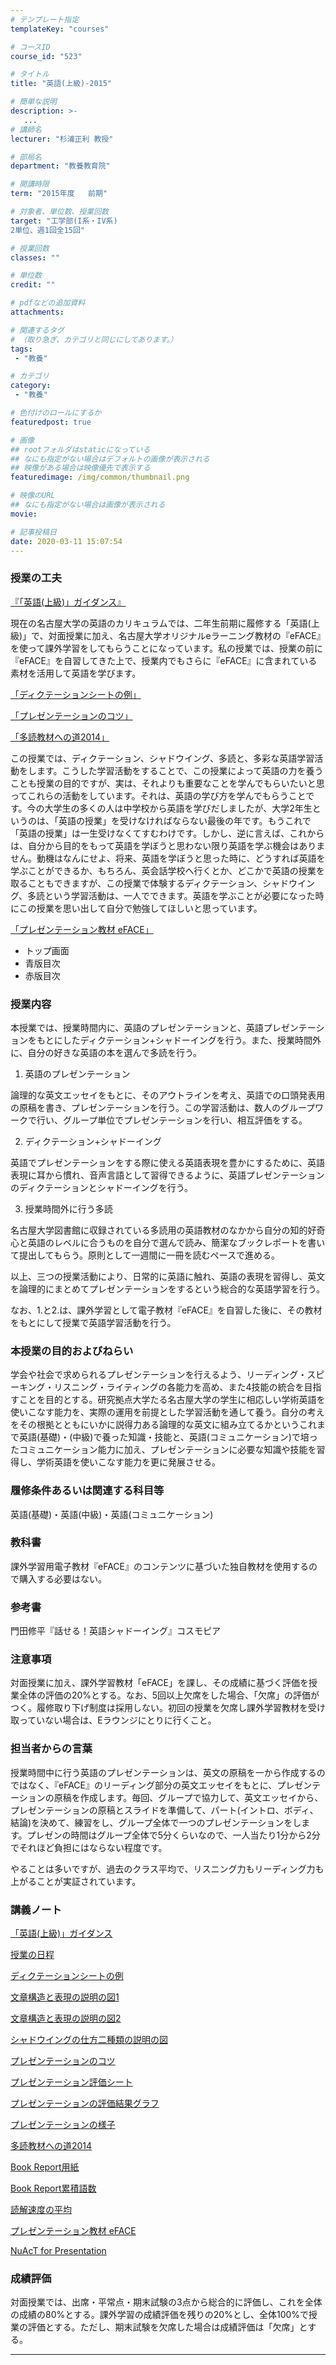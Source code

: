 ```yaml
---
# テンプレート指定
templateKey: "courses"

# コースID
course_id: "523"

# タイトル
title: "英語(上級)-2015"

# 簡単な説明
description: >-
   ...
# 講師名
lecturer: "杉浦正利 教授"

# 部局名
department: "教養教育院"

# 開講時限
term: "2015年度	前期"

# 対象者、単位数、授業回数
target: "工学部(I系・IV系)
2単位、週1回全15回"

# 授業回数
classes: ""

# 単位数
credit: ""

# pdfなどの追加資料
attachments:

# 関連するタグ
# （取り急ぎ、カテゴリと同じにしてあります。）
tags:
 - "教養"

# カテゴリ
category:
 - "教養"

# 色付けのロールにするか
featuredpost: true

# 画像
## rootフォルダはstaticになっている
## なにも指定がない場合はデフォルトの画像が表示される
## 映像がある場合は映像優先で表示する
featuredimage: /img/common/thumbnail.png

# 映像のURL
## なにも指定がない場合は画像が表示される
movie: 

# 記事投稿日
date: 2020-03-11 15:07:54
---
```





### 授業の工夫

[『「英語(上級)」ガイダンス』](http://ocw.nagoya-u.jp/files/523/sugiura-kougi.pdf) 


現在の名古屋大学の英語のカリキュラムでは、二年生前期に履修する「英語(上級)」で、対面授業に加え、名古屋大学オリジナルeラーニング教材の『eFACE』を使って課外学習をしてもらうことになっています。私の授業では、授業の前に『eFACE』を自習してきた上で、授業内でもさらに『eFACE』に含まれている素材を活用して英語を学びます。

[「ディクテーションシートの例」](http://ocw.nagoya-u.jp/files/523/sugiura-kougi3.pdf) 


[「プレゼンテーションのコツ」](http://ocw.nagoya-u.jp/files/523/sugiura-kougi7.pdf) 


[「多読教材への道2014」](http://ocw.nagoya-u.jp/files/523/sugiura-kougi11.pdf) 


この授業では、ディクテーション、シャドウイング、多読と、多彩な英語学習活動をします。こうした学習活動をすることで、この授業によって英語の力を養うことも授業の目的ですが、実は、それよりも重要なことを学んでもらいたいと思ってこれらの活動をしています。それは、英語の学び方を学んでもらうことです。今の大学生の多くの人は中学校から英語を学びだしましたが、大学2年生というのは、「英語の授業」を受けなければならない最後の年です。もうこれで「英語の授業」は一生受けなくてすむわけです。しかし、逆に言えば、これからは、自分から目的をもって英語を学ぼうと思わない限り英語を学ぶ機会はありません。動機はなんにせよ、将来、英語を学ぼうと思った時に、どうすれば英語を学ぶことができるか、もちろん、英会話学校へ行くとか、どこかで英語の授業を取ることもできますが、この授業で体験するディクテーション、シャドウイング、多読という学習活動は、一人でできます。英語を学ぶことが必要になった時にこの授業を思い出して自分で勉強してほしいと思っています。

[「プレゼンテーション教材 eFACE」](http://ocw.nagoya-u.jp/files/523/sugiura-kougi15.pdf) 


* トップ画面
* 青版目次
* 赤版目次





### 授業内容

本授業では、授業時間内に、英語のプレゼンテーションと、英語プレゼンテーションをもとにしたディクテーション+シャドーイングを行う。また、授業時間外に、自分の好きな英語の本を選んで多読を行う。

1.  英語のプレゼンテーション

論理的な英文エッセイをもとに、そのアウトラインを考え、英語での口頭発表用の原稿を書き、プレゼンテーションを行う。この学習活動は、数人のグループワークで行い、グループ単位でプレゼンテーションを行い、相互評価をする。

2.  ディクテーション+シャドーイング

英語でプレゼンテーションをする際に使える英語表現を豊かにするために、英語表現に耳から慣れ、音声言語として習得できるように、英語プレゼンテーションのディクテーションとシャドーイングを行う。

3.  授業時間外に行う多読

名古屋大学図書館に収録されている多読用の英語教材のなかから自分の知的好奇心と英語のレベルに合うものを自分で選んで読み、簡潔なブックレポートを書いて提出してもらう。原則として一週間に一冊を読むペースで進める。

以上、三つの授業活動により、日常的に英語に触れ、英語の表現を習得し、英文を論理的にまとめてプレゼンテーションをするという総合的な英語学習を行う。

なお、1.と2.は、課外学習として電子教材『eFACE』を自習した後に、その教材をもとにして授業で英語学習活動を行う。

### 本授業の目的およびねらい

学会や社会で求められるプレゼンテーションを行えるよう、リーディング・スピーキング・リスニング・ライティングの各能力を高め、また4技能の統合を目指すことを目的とする。研究拠点大学たる名古屋大学の学生に相応しい学術英語を使いこなす能力を、実際の運用を前提とした学習活動を通して養う。自分の考えをその根拠とともにいかに説得力ある論理的な英文に組み立てるかというこれまで英語(基礎)・(中級)で養った知識・技能と、英語(コミュニケーション)で培ったコミュニケーション能力に加え、プレゼンテーションに必要な知識や技能を習得し、学術英語を使いこなす能力を更に発展させる。

### 履修条件あるいは関連する科目等

英語(基礎)・英語(中級)・英語(コミュニケーション)

### 教科書

課外学習用電子教材『eFACE』のコンテンツに基づいた独自教材を使用するので購入する必要はない。

### 参考書

門田修平『話せる！英語シャドーイング』コスモピア

### 注意事項

対面授業に加え、課外学習教材「eFACE」を課し、その成績に基づく評価を授業全体の評価の20%とする。なお、5回以上欠席をした場合、「欠席」の評価がつく。履修取り下げ制度は採用しない。初回の授業を欠席し課外学習教材を受け取っていない場合は、Eラウンジにとりに行くこと。

### 担当者からの言葉

授業時間中に行う英語のプレゼンテーションは、英文の原稿を一から作成するのではなく、『eFACE』のリーディング部分の英文エッセイをもとに、プレゼンテーションの原稿を作成します。毎回、グループで協力して、英文エッセイから、プレゼンテーションの原稿とスライドを準備して、パート(イントロ、ボディ、結論)を決めて、練習をし、グループ全体で一つのプレゼンテーションをします。プレゼンの時間はグループ全体で5分くらいなので、一人当たり1分から2分でそれほど負担にはならない程度です。

やることは多いですが、過去のクラス平均で、リスニング力もリーディング力も上がることが実証されています。





### 講義ノート

[「英語(上級)」ガイダンス](http://ocw.nagoya-u.jp/files/523/sugiura-kougi.pdf) 

[授業の日程](http://ocw.nagoya-u.jp/files/523/sugiura-kougi2.pdf) 

[ディクテーションシートの例](http://ocw.nagoya-u.jp/files/523/sugiura-kougi3.pdf) 

[文章構造と表現の説明の図1](http://ocw.nagoya-u.jp/files/523/sugiura-kougi4.pdf) 

[文章構造と表現の説明の図2](http://ocw.nagoya-u.jp/files/523/sugiura-kougi5.pdf) 

[シャドウイングの仕方二種類の説明の図](http://ocw.nagoya-u.jp/files/523/sugiura-kougi6.pdf) 

[プレゼンテーションのコツ](http://ocw.nagoya-u.jp/files/523/sugiura-kougi7.pdf) 

[プレゼンテーション評価シート](http://ocw.nagoya-u.jp/files/523/sugiura-kougi8.pdf) 

[プレゼンテーションの評価結果グラフ](http://ocw.nagoya-u.jp/files/523/sugiura-kougi9.pdf) 

[プレゼンテーションの様子](http://ocw.nagoya-u.jp/files/523/sugiura-kougi10.pdf) 

[多読教材への道2014](http://ocw.nagoya-u.jp/files/523/sugiura-kougi11.pdf) 

[Book Report用紙](http://ocw.nagoya-u.jp/files/523/sugiura-kougi12.pdf) 

[Book Report累積語数](http://ocw.nagoya-u.jp/files/523/sugiura-kougi13.pdf) 

[読解速度の平均](http://ocw.nagoya-u.jp/files/523/sugiura-kougi14.pdf) 

[プレゼンテーション教材 eFACE](http://ocw.nagoya-u.jp/files/523/sugiura-kougi15.pdf) 

[NuAcT for Presentation](http://ocw.nagoya-u.jp/files/523/sugiura-kougi16.pdf) 






### 成績評価

対面授業では、出席・平常点・期末試験の3点から総合的に評価し、これを全体の成績の80%とする。課外学習の成績評価を残りの20%とし、全体100%で授業の評価とする。ただし、期末試験を欠席した場合は成績評価は「欠席」とする。



-----